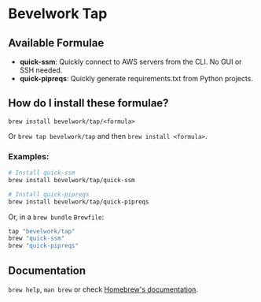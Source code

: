 # Bevelwork Tap

## Available Formulae

- **quick-ssm**: Quickly connect to AWS servers from the CLI. No GUI or SSH needed.
- **quick-pipreqs**: Quickly generate requirements.txt from Python projects.

## How do I install these formulae?

`brew install bevelwork/tap/<formula>`

Or `brew tap bevelwork/tap` and then `brew install <formula>`.

### Examples:
```bash
# Install quick-ssm
brew install bevelwork/tap/quick-ssm

# Install quick-pipreqs
brew install bevelwork/tap/quick-pipreqs
```

Or, in a `brew bundle` `Brewfile`:

```ruby
tap "bevelwork/tap"
brew "quick-ssm"
brew "quick-pipreqs"
```

## Documentation

`brew help`, `man brew` or check [Homebrew's documentation](https://docs.brew.sh).
